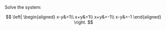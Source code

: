 Solve the system:

$$
\left|
\begin{aligned}
x-y&=1\\
x+y&=1\\
x+y&=-1\\
x-y&=-1
\end{aligned}
\right.
$$